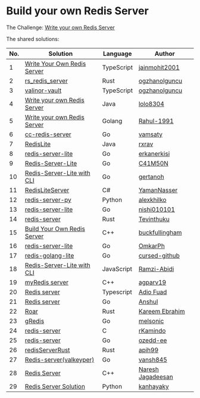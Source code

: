 # Build your own Redis Server

The Challenge: [Write your own Redis Server](https://codingchallenges.fyi/challenges/challenge-redis)

The shared solutions:

| No. | Solution | Language | Author |
|-----|----------|----------|--------|
| 1 | [Write Your Own Redis Server](https://github.com/jainmohit2001/coding-challenges/tree/master/src/8) | TypeScript | [jainmohit2001](https://github.com/jainmohit2001) |
| 2 | [rs_redis_server](https://github.com/ogzhanolguncu/rs_redis_server) | Rust | [ogzhanolguncu](https://github.com/ogzhanolguncu) |
| 3 | [valinor-vault](https://github.com/ogzhanolguncu/valinor-vault) | TypeScript | [ogzhanolguncu](https://github.com/ogzhanolguncu) |
| 4 | [Write your own Redis Server](https://github.com/lolo8304/coding-challenge/tree/main/no-8) | Java | [lolo8304](https://github.com/lolo8304) |
| 5 | [Write your own Redis Server](https://github.com/Rahul-1991/rustyRabbitDB/) | Golang | [Rahul-1991](https://github.com/Rahul-1991) |
| 6 | [cc-redis-server](https://github.com/vamsaty/cc-redis-server/) | Go | [vamsaty](https://github.com/vamsaty) |
| 7 | [RedisLite](https://github.com/rxrav/RedisLite) | Java | [rxrav](https://github.com/rxrav) |
| 8 | [redis-server-lite](https://github.com/Erkanerkisi/redis-server-lite/) | Go | [erkanerkisi](https://github.com/Erkanerkisi)
| 9 | [Redis-Server-Lite](https://github.com/C41M50N/Redis-Server-Lite) | Go | [C41M50N](https://github.com/C41M50N) |
| 10 | [Redis-Server-Lite with CLI](https://github.com/gertanoh/redis-lite-go) | Go | [gertanoh](https://github.com/gertanoh) |
| 11 | [RedisLiteServer](https://github.com/YamanNasser/RedisLiteServer) | C# | [YamanNasser](https://github.com/YamanNasser) |
| 12 | [redis-server-py](https://github.com/alexkhilko/redis-server-py) | Python | [alexkhilko](https://github.com/alexkhilko) |
| 13 | [redis-server-lite](https://github.com/nishi010101/redis-server-lite) | Go | [nishi010101](https://github.com/nishi010101) |
| 14 | [redis-server](https://github.com/Tevinthuku/coding_challenges_fyi/tree/main/redis-server) | Rust | [Tevinthuku](https://github.com/Tevinthuku) |
| 15 | [Build Your Own Redis Server](https://github.com/buckfullingham/cc.fyi.redis-server) | C++ | [buckfullingham](https://github.com/buckfullingham) |
| 16 | [redis-server-lite](https://github.com/OmkarPh/redis-server-lite) | Go | [OmkarPh](https://github.com/OmkarPh) |
| 17 | [redis-golang-lite](https://github.com/cursed-github/redis-golang-lite) | Go | [cursed-github](https://github.com/cursed-github) |
| 18 | [Redis-Server-Lite with CLI](https://github.com/Ramzi-Abidi/RedisInMemory) | JavaScript | [Ramzi-Abidi](https://github.com/Ramzi-Abidi) |
| 19 | [myRedis server](https://github.com/agparv19/redis) | C++ | [agparv19](https://github.com/agparv19) |
| 20 | [Redis server](https://github.com/Fuad28/redis-server) | Typescript | [Adio Fuad](https://github.com/Fuad28) |
| 21 | [Redis server](https://github.com/anshul393/RedisGolang) | Go | [Anshul](https://github.com/anshul393) |
| 22 | [Roar](https://github.com/kareemmahlees/coding_challenges_solutions/blob/master/roar/README.md) | Rust | [Kareem Ebrahim](https://github.com/kareemmahlees) |
| 23 | [gRedis](https://github.com/melsonic/gRedis) | Go | [melsonic](https://github.com/melsonic) |
| 24 | [redis-server](https://github.com/rKamindo/redis-server) | C | [rKamindo](https://github.com/rKamindo) |
| 25 | [redis-server](https://github.com/ozedd-ee/redis-go) | Go | [ozedd-ee](https://github.com/ozedd-ee) |
| 26 | [redisServerRust](https://github.com/apih99/redisServerRust) | Rust | [apih99](https://github.com/apih99) |
| 27 | [Redis-server(valkeyper)](https://github.com/vansh845/valkeyper) | Go | [vansh845](https://github.com/vansh845) |
| 28 | [Redis Server](https://github.com/Infinage/cpp-experiments/tree/main/redis-server) | C++ | [Naresh Jagadeesan](https://github.com/Infinage) |
| 29 | [Redis Server Solution](https://github.com/kanhayaky/redis) | Python | [kanhayaky](https://github.com/kanhayaky) |
